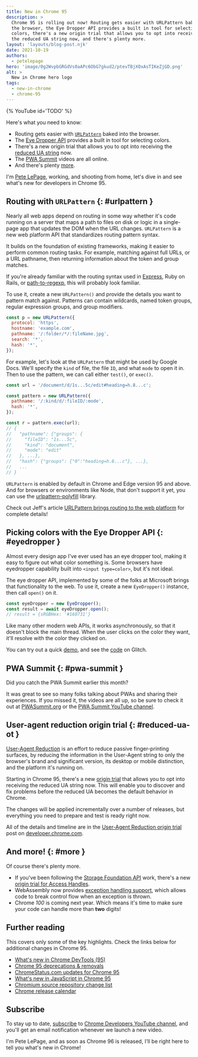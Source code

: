 ```yaml
---
title: New in Chrome 95
description: >
  Chrome 95 is rolling out now! Routing gets easier with URLPattern baked into
  the browser, the Eye Dropper API provides a built in tool for selecting
  colors, there's a new origin trial that allows you to opt into receiving
  the reduced UA string now, and there's plenty more.
layout: 'layouts/blog-post.njk'
date: 2021-10-19
authors:
  - petelepage
hero: 'image/0g2WvpbGRGdVs0aAPc6ObG7gkud2/ptevTBjXOxAsTIKeZjGD.png'
alt: >
  New in Chrome hero logo
tags:
  - new-in-chrome
  - chrome-95
---
```


{% YouTube id='TODO' %}

Here's what you need to know:

* Routing gets easier with [`URLPattern`](#urlpattern) baked into the browser.
* The [Eye Dropper API](#eyedropper) provides a built in tool for selecting
  colors.
* There's a new origin trial that allows you to opt into receiving the
  [reduced UA string](#reduced-ua-ot) now.
* The [PWA Summit](#pwa-summit) videos are all online.
* And there's plenty [more](#more).

I'm [Pete LePage](https://petelepage.com), working, and shooting
from home, let's dive in and see what's new for developers in Chrome 95.

## Routing with `URLPattern` {: #urlpattern }

Nearly all web apps depend on routing in some way whether it's code running
on a server that maps a path to files on disk or logic in a single-page app
that updates the DOM when the URL changes. `URLPattern` is a new web
platform API that standardizes routing pattern syntax.

It builds on the foundation of existing frameworks, making it easier to perform
common routing tasks. For example, matching against full URLs, or a URL
pathname, then returning information about the token and group matches.

If you're already familiar with the routing syntax used in [Express][expr-routing],
Ruby on Rails, or [path-to-regexp][p2r-npm], this will probably look familiar.

To use it, create a new `URLPattern()` and provide the details you want to
pattern match against. Patterns can contain wildcards, named token groups,
regular expression groups, and group modifiers.

```js
const p = new URLPattern({
  protocol: 'https',
  hostname: 'example.com',
  pathname: '/:folder/*/:fileName.jpg',
  search: '*',
  hash: '*',
});
```

For example, let's look at the `URLPattern` that might be used by Google Docs.
We'll specify the `kind` of file, the file `ID`, and what `mode` to open it in.
Then to use the pattern, we can call either `test()`, or `exec()`.

```js
const url = '/document/d/1s...5c/edit#heading=h.8...c';

const pattern = new URLPattern({
  pathname: '/:kind/d/:fileID/:mode',
  hash: '*',
});

const r = pattern.exec(url);
// {
//   "pathname": {"groups": {
//     "fileID": "1s...5c",
//     "kind": "document",
//     "mode": "edit"
//   }, ...},
//   "hash": {"groups": {"0":"heading=h.8...c"}, ...},
//   ...
// }
```

`URLPattern` is enabled by default in Chrome and Edge version 95 and above.
And for browsers or environments like Node, that don't support it yet,
you can use the [urlpattern-polyfill][urlpatt-pf] library.

Check out Jeff's article [URLPattern brings routing to the web platform][wd-urlpatt]
for complete details!

## Picking colors with the Eye Dropper API {: #eyedropper }

Almost every design app I've ever used has an eye dropper tool, making it
easy to figure out what color something is. Some browsers have eyedropper
capability built into `<input type=color>`, but it's not ideal.

The eye dropper API, implemented by some of the folks at Microsoft brings
that functionality to the web. To use it, create a new `EyeDropper()`
instance, then call `open()` on it.

```js
const eyeDropper = new EyeDropper();
const result = await eyeDropper.open();
// result = {sRGBHex: '#160731'}
```

Like many other modern web APIs, it works asynchronously, so that it
doesn't block the main thread. When the user clicks on the color they want,
it'll resolve with the color they clicked on.

You can try out a quick [demo][eyedropper-demo], and see the
[code][eyedropper-code] on Glitch.

## PWA Summit {: #pwa-summit }

Did you catch the PWA Summit earlier this month?

It was great to see so many folks talking about PWAs and sharing their
experiences. If you missed it, the videos are all up, so be sure to check it
out at [PWASummit.org][pwasummit] or the
[PWA Summit YouTube channel][pwasummit-yt].

## User-agent reduction origin trial {: #reduced-ua-ot }

[User-Agent Reduction][reduced-ua-crb] is an effort to reduce passive
finger-printing surfaces, by reducing the information in the User-Agent
string to only the browser's brand and significant version, its desktop or
mobile distinction, and the platform it's running on.

Starting in Chrome 95, there's a new [origin trial][reduced-ua-ot-post] that
allows you to opt into receiving the reduced UA string now. This will enable
you to discover and fix problems before the reduced UA becomes the default
behavior in Chrome.

The changes will be applied incrementally over a number of releases, but
everything you need to prepare and test is ready right now.

All of the details and timeline are in the
[User-Agent Reduction origin trial][reduced-ua-ot-post] post on
[developer.chrome.com][dcc].

## And more! {: #more }

Of course there's plenty more.

* If you've been following the [Storage Foundation API][sfound] work, there's
  a new [origin trial for Access Handles][sfound-ot].
* WebAssembly now provides [exception handling support][wasm-ex-ot], which
  allows code to break control flow when an exception is thrown.
* Chrome *100* is coming next year. Which means it's time to make sure your
  code can handle more than **two** digits!

## Further reading

This covers only some of the key highlights. Check the links below for
additional changes in Chrome 95.

* [What's new in Chrome DevTools (95)](/blog/new-in-devtools-95/)
* [Chrome 95 deprecations & removals](/blog/deps-rems-95/)
* [ChromeStatus.com updates for Chrome 95](https://www.chromestatus.com/features#milestone%3D95)
* [What's new in JavaScript in Chrome 95](https://v8.dev/blog/v8-release-95)
* [Chromium source repository change list](https://chromium.googlesource.com/chromium/src/+log/94.0.4606.56..95.0.4638.56)
* [Chrome release calendar](https://chromiumdash.appspot.com/schedule)

## Subscribe

To stay up to date, [subscribe](https://goo.gl/6FP1a5)
to [Chrome Developers YouTube channel](https://www.youtube.com/user/ChromeDevelopers/),
and you'll get an email notification whenever we launch a new video.

I'm Pete LePage, and as soon as Chrome 96 is released, I'll be right here to
tell you what's new in Chrome!

[dcc]: /blog/
[webdev]: https://web.dev
[p2r-npm]: https://www.npmjs.com/package/path-to-regexp
[expr-routing]: https://expressjs.com/en/guide/routing.html
[urlpatt-pf]: https://github.com/kenchris/urlpattern-polyfill
[wd-urlpatt]: https://web.dev/urlpattern/
[eyedropper-demo]: https://eyedropper-sample.glitch.me/
[eyedropper-code]: https://glitch.com/edit/#!/eyedropper-sample?path=script.js
[pwasummit]: https://pwasummit.org
[pwasummit-yt]: https://www.youtube.com/channel/UC1j3gvdVISAEO1_2MwA5oQw/videos
[reduced-ua-crb]: https://blog.chromium.org/2021/09/user-agent-reduction-origin-trial-and-dates.html
[reduced-ua-ot-post]: https://developer.chrome.com/blog/user-agent-reduction-origin-trial/
[sfound]: https://chromestatus.com/feature/5670244905385984
[sfound-ot]: https://developer.chrome.com/origintrials/#/view_trial/3378825620434714625
[wasm-ex-ot]: https://developer.chrome.com/origintrials/#/view_trial/2393663201947418625
